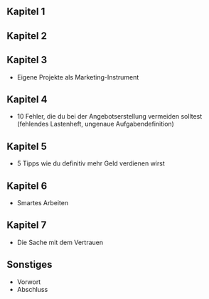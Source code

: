 Kapitel 1
---

Kapitel 2
---

Kapitel 3
---

- Eigene Projekte als Marketing-Instrument

Kapitel 4
---

- 10 Fehler, die du bei der Angebotserstellung vermeiden solltest (fehlendes Lastenheft, ungenaue Aufgabendefinition)

Kapitel 5
---

- 5 Tipps wie du definitiv mehr Geld verdienen wirst

Kapitel 6
---

- Smartes Arbeiten

Kapitel 7
---

- Die Sache mit dem Vertrauen

Sonstiges
---

- Vorwort
- Abschluss